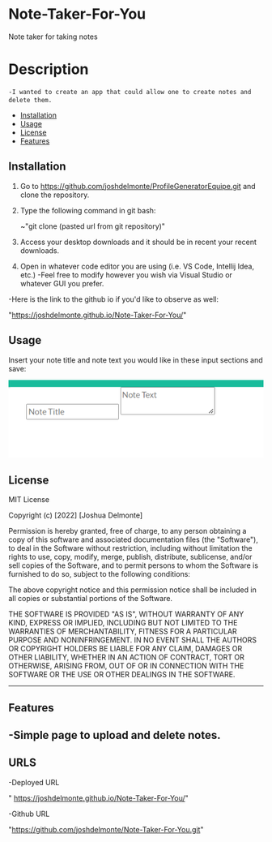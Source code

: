 # Note-Taker-For-You
Note taker for taking notes

# Description

    -I wanted to create an app that could allow one to create notes and delete them.


- [Installation](#installation)
- [Usage](#usage)
- [License](#license)
- [Features](#features)
## Installation

1. Go to https://github.com/joshdelmonte/ProfileGeneratorEquipe.git and clone the repository.
    
2. Type the following command in git bash:

    ~"git clone (pasted url from git repository)"

3. Access your desktop downloads and it should be in recent your recent downloads.

4. Open in whatever code editor you are using (i.e. VS Code, Intellij Idea, etc.)
-Feel free to modify however you wish via Visual Studio or whatever GUI you prefer.

-Here is the link to the github io if you'd like to observe as well:

"https://joshdelmonte.github.io/Note-Taker-For-You/"


## Usage

Insert your note title and note text you would like in these input sections and save:

![](./public/assets/images/Screenshot%202022-11-02%20154340.png)


## License

MIT License

Copyright (c) [2022] [Joshua Delmonte]

Permission is hereby granted, free of charge, to any person obtaining a copy
of this software and associated documentation files (the "Software"), to deal
in the Software without restriction, including without limitation the rights
to use, copy, modify, merge, publish, distribute, sublicense, and/or sell
copies of the Software, and to permit persons to whom the Software is
furnished to do so, subject to the following conditions:

The above copyright notice and this permission notice shall be included in all
copies or substantial portions of the Software.

THE SOFTWARE IS PROVIDED "AS IS", WITHOUT WARRANTY OF ANY KIND, EXPRESS OR
IMPLIED, INCLUDING BUT NOT LIMITED TO THE WARRANTIES OF MERCHANTABILITY,
FITNESS FOR A PARTICULAR PURPOSE AND NONINFRINGEMENT. IN NO EVENT SHALL THE
AUTHORS OR COPYRIGHT HOLDERS BE LIABLE FOR ANY CLAIM, DAMAGES OR OTHER
LIABILITY, WHETHER IN AN ACTION OF CONTRACT, TORT OR OTHERWISE, ARISING FROM,
OUT OF OR IN CONNECTION WITH THE SOFTWARE OR THE USE OR OTHER DEALINGS IN THE
SOFTWARE.

---

## Features

-Simple page to upload and delete notes.
---

## URLS
-Deployed URL

" https://joshdelmonte.github.io/Note-Taker-For-You/"

-Github URL

"https://github.com/joshdelmonte/Note-Taker-For-You.git"
